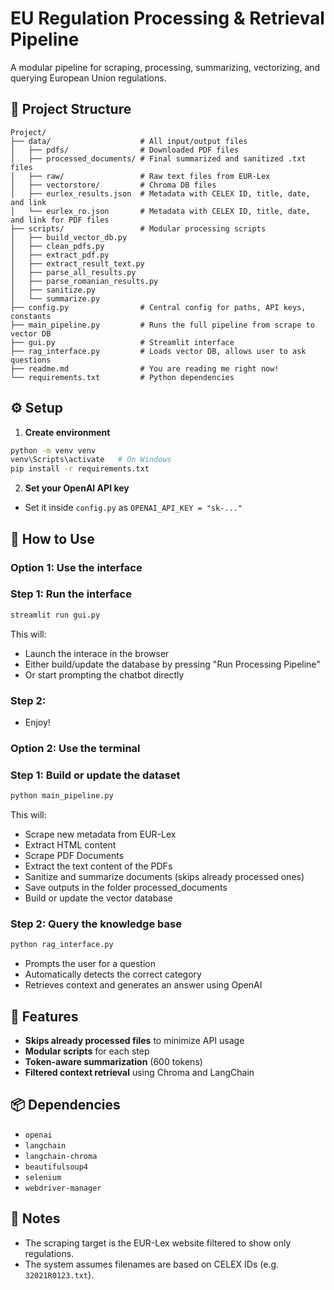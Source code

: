 # EU Regulation Processing & Retrieval Pipeline

A modular pipeline for scraping, processing, summarizing, vectorizing, and querying European Union regulations.

## 🧩 Project Structure

```
Project/
├── data/                    # All input/output files
│   ├── pdfs/                # Downloaded PDF files
│   ├── processed_documents/ # Final summarized and sanitized .txt files 
│   ├── raw/                 # Raw text files from EUR-Lex
│   ├── vectorstore/         # Chroma DB files
│   ├── eurlex_results.json  # Metadata with CELEX ID, title, date, and link
│   └── eurlex_ro.json       # Metadata with CELEX ID, title, date, and link for PDF files
├── scripts/                 # Modular processing scripts
│   ├── build_vector_db.py
│   ├── clean_pdfs.py
│   ├── extract_pdf.py
│   ├── extract_result_text.py
│   ├── parse_all_results.py
│   ├── parse_romanian_results.py
│   ├── sanitize.py
│   └── summarize.py
├── config.py                # Central config for paths, API keys, constants
├── main_pipeline.py         # Runs the full pipeline from scrape to vector DB
├── gui.py                   # Streamlit interface
├── rag_interface.py         # Loads vector DB, allows user to ask questions
├── readme.md                # You are reading me right now!
└── requirements.txt         # Python dependencies
```

## ⚙️ Setup

1. **Create environment**

```bash
python -m venv venv
venv\Scripts\activate   # On Windows
pip install -r requirements.txt
```

2. **Set your OpenAI API key**
- Set it inside `config.py` as `OPENAI_API_KEY = "sk-..."`


## 🚀 How to Use

### Option 1: Use the interface
### Step 1: Run the interface
```bash
streamlit run gui.py
```
This will:
- Launch the interace in the browser
- Either build/update the database by pressing "Run Processing Pipeline"
- Or start prompting the chatbot directly

### Step 2:
- Enjoy!

### Option 2: Use the terminal
### Step 1: Build or update the dataset
```bash
python main_pipeline.py
```
This will:
- Scrape new metadata from EUR-Lex
- Extract HTML content
- Scrape PDF Documents
- Extract the text content of the PDFs
- Sanitize and summarize documents (skips already processed ones)
- Save outputs in the folder processed_documents
- Build or update the vector database

### Step 2: Query the knowledge base
```bash
python rag_interface.py
```
- Prompts the user for a question
- Automatically detects the correct category
- Retrieves context and generates an answer using OpenAI


## 🧠 Features
- **Skips already processed files** to minimize API usage
- **Modular scripts** for each step
- **Token-aware summarization** (600 tokens)
- **Filtered context retrieval** using Chroma and LangChain


## 📦 Dependencies
- `openai`
- `langchain`
- `langchain-chroma`
- `beautifulsoup4`
- `selenium`
- `webdriver-manager`


## 📌 Notes
- The scraping target is the EUR-Lex website filtered to show only regulations.
- The system assumes filenames are based on CELEX IDs (e.g. `32021R0123.txt`).


